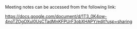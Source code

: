 Meeting notes can be accessed from the following link:

https://docs.google.com/document/d/1T3_0K4ow-4noTZOgOXul0UsCTadMnKFPUrF3obXHAPY/edit?usp=sharing


